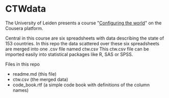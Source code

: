 CTWdata
=======

The University of Leiden presents a course "[Configuring the world](https://www.coursera.org/course/configuringworld " link to configuringworld")" on the Cousera platform.

Central in this course are six spreadsheets with data describing the state of 153 countries.
In this repo the data scattered over these six spreadsheets are merged into one .csv file named ctw.csv
This ctw.csv file can be imported easily into statistical packages like R, SAS or SPSS.

Files in this repo
* readme.md      (this file)
* ctw.csv        (the merged data)
* code_book.rtf  (a simple code book with definitions of the column names)   


